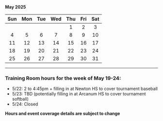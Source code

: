 **May 2025**

|Sun|Mon|Tue|Wed|Thu|Fri|Sat|
|:---:|:---:|:---:|:---:|:---:|:---:|:---:|
|   |   |   |   |1  |2  |3  |
|4  |5  |6  |7  |8  |9  |10 |
|11 |12 |13 |14 |15 |16 |17 |
|18 |19 |20 |21 |22 |23 |24 |
|25 |26 |27 |28 |29 |30 |31 |

---
### Training Room hours for the week of May 19-24:  

* 5/22: 2 to 4:45pm + filling in at Newton HS to cover tournament baseball
* 5/23: TBD (potentially filling in at Arcanum HS to cover tournament softball)
* 5/24: Closed

**Hours and event coverage details are subject to change**
